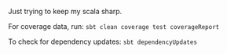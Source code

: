 Just trying to keep my scala sharp.

For coverage data, run: `sbt clean coverage test coverageReport`

To check for dependency updates: `sbt dependencyUpdates`